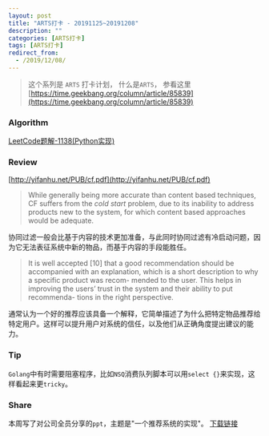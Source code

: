 ```yaml
---
layout: post
title: "ARTS打卡 - 20191125~20191208"
description: ""
categories: [ARTS打卡]
tags: [ARTS打卡]
redirect_from:
  - /2019/12/08/
---
```


> 这个系列是 `ARTS` 打卡计划， 什么是`ARTS`， 参看这里[https://time.geekbang.org/column/article/85839](https://time.geekbang.org/column/article/85839)

### Algorithm

[LeetCode题解-1138(Python实现)](http://mittapei.cn/blog/2019/12/09/LeetCode%E9%A2%98%E8%A7%A3-1138(Python%E5%AE%9E%E7%8E%B0)/)

### Review

[http://yifanhu.net/PUB/cf.pdf](http://yifanhu.net/PUB/cf.pdf)

> While generally being more accurate than content based techniques, CF suffers from the *cold
> start* problem, due to its inability to address products new to the system, for which content based approaches would be adequate.

协同过滤一般会比基于内容的技术更加准备，与此同时协同过滤有冷启动问题，因为它无法表征系统中新的物品，而基于内容的手段能胜任。

> It is well accepted [10] that a good recommendation
> should be accompanied with an explanation, which is a
> short description to why a specific product was recom-
> mended to the user. This helps in improving the users’
> trust in the system and their ability to put recommenda-
> tions in the right perspective.

通常认为一个好的推荐应该具备一个解释，它简单描述了为什么把特定物品推荐给特定用户。这样可以提升用户对系统的信任，以及他们从正确角度提出建议的能力。

### Tip

`Golang`中有时需要阻塞程序，比如`NSQ`消费队列脚本可以用`select {}`来实现，这样看起来更`tricky`。

### Share

本周写了对公司全员分享的`ppt`，主题是"一个推荐系统的实现"。 [下载链接](http://mittapei.cn/assets/一个推荐系统的实现.pdf)

